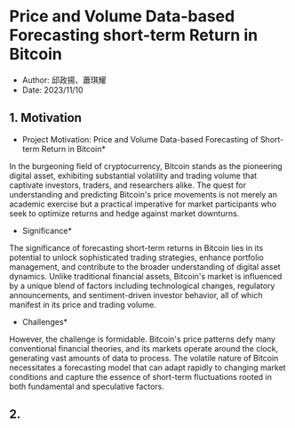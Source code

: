 # Price and Volume Data-based Forecasting short-term Return in Bitcoin

- Author: 邱政揚、蕭琪耀
- Date: 2023/11/10

## 1. Motivation
* Project Motivation: Price and Volume Data-based Forecasting of Short-term Return in Bitcoin*

In the burgeoning field of cryptocurrency, Bitcoin stands as the pioneering digital asset, exhibiting substantial volatility and trading volume that captivate investors, traders, and researchers alike. The quest for understanding and predicting Bitcoin's price movements is not merely an academic exercise but a practical imperative for market participants who seek to optimize returns and hedge against market downturns. 

* Significance*

The significance of forecasting short-term returns in Bitcoin lies in its potential to unlock sophisticated trading strategies, enhance portfolio management, and contribute to the broader understanding of digital asset dynamics. Unlike traditional financial assets, Bitcoin's market is influenced by a unique blend of factors including technological changes, regulatory announcements, and sentiment-driven investor behavior, all of which manifest in its price and trading volume.

* Challenges*

However, the challenge is formidable. Bitcoin's price patterns defy many conventional financial theories, and its markets operate around the clock, generating vast amounts of data to process. The volatile nature of Bitcoin necessitates a forecasting model that can adapt rapidly to changing market conditions and capture the essence of short-term fluctuations rooted in both fundamental and speculative factors.

## 2.
